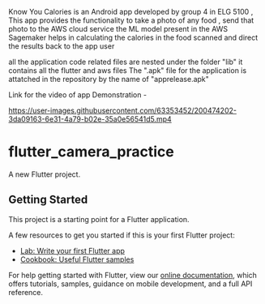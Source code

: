 Know You Calories is an Android app developed by group 4 in ELG 5100 ,
This app provides the functionality to take a photo of any food , send that photo to the AWS cloud service the ML model present in the AWS Sagemaker helps in calculating the calories in the food scanned and direct the results back to the app user 

all the application code related files are nested under the folder "lib" it contains all the flutter and aws files 
The ".apk" file for the application is attatched in the repository by the name of "apprelease.apk"

Link for the video of app Demonstration - 

https://user-images.githubusercontent.com/63353452/200474202-3da09163-6e31-4a79-b02e-35a0e56541d5.mp4

# flutter_camera_practice

A new Flutter project.

## Getting Started

This project is a starting point for a Flutter application.

A few resources to get you started if this is your first Flutter project:

- [Lab: Write your first Flutter app](https://flutter.dev/docs/get-started/codelab)
- [Cookbook: Useful Flutter samples](https://flutter.dev/docs/cookbook)

For help getting started with Flutter, view our
[online documentation](https://flutter.dev/docs), which offers tutorials,
samples, guidance on mobile development, and a full API reference.
